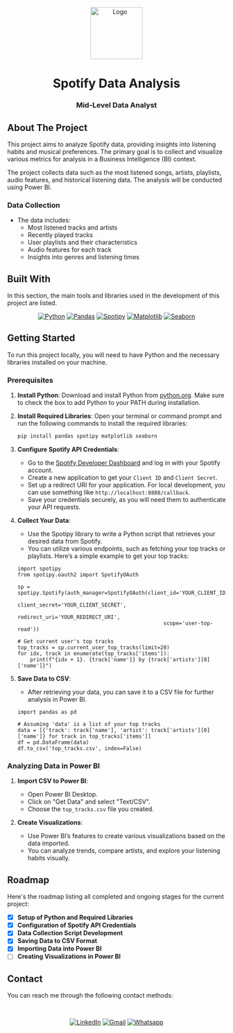 <div align="center">
  <a href="seu-link-aqui">
    <img src=".github/logo.png" alt="Logo" width="120" height="120">
  </a>

  <h1 align="center">Spotify Data Analysis</h1>

  <p align="center">
    <h3> Mid-Level Data Analyst </h3>
  </p>
</div>

## About The Project

This project aims to analyze Spotify data, providing insights into listening habits and musical preferences. The primary goal is to collect and visualize various metrics for analysis in a Business Intelligence (BI) context.

The project collects data such as the most listened songs, artists, playlists, audio features, and historical listening data. The analysis will be conducted using Power BI.

### Data Collection

- The data includes:
  - Most listened tracks and artists
  - Recently played tracks
  - User playlists and their characteristics
  - Audio features for each track
  - Insights into genres and listening times

## Built With

In this section, the main tools and libraries used in the development of this project are listed.

<div align="Center">
  
[![Python](https://img.shields.io/badge/Python-3776AB?style=for-the-badge&logo=python&logoColor=white)](https://www.python.org)
[![Pandas](https://img.shields.io/badge/pandas-150458?style=for-the-badge&logo=pandas&logoColor=white)](https://pandas.pydata.org)
[![Spotipy](https://img.shields.io/badge/Spotipy-1DB954?style=for-the-badge&logo=spotify&logoColor=white)](https://spotipy.readthedocs.io/en/2.22.1/)
[![Matplotlib](https://img.shields.io/badge/Matplotlib-003B57?style=for-the-badge&logo=matplotlib&logoColor=white)](https://matplotlib.org)
[![Seaborn](https://img.shields.io/badge/Seaborn-0C4B33?style=for-the-badge&logo=seaborn&logoColor=white)](https://seaborn.pydata.org)

</div>

## Getting Started

To run this project locally, you will need to have Python and the necessary libraries installed on your machine.

### Prerequisites

1. **Install Python**: Download and install Python from [python.org](https://www.python.org/downloads/). Make sure to check the box to add Python to your PATH during installation.
  
2. **Install Required Libraries**: Open your terminal or command prompt and run the following commands to install the required libraries:

   ```bash
   pip install pandas spotipy matplotlib seaborn
   ```
   
3. **Configure Spotify API Credentials**: 
   - Go to the [Spotify Developer Dashboard](https://developer.spotify.com/dashboard/) and log in with your Spotify account.
   - Create a new application to get your `Client ID` and `Client Secret`.
   - Set up a redirect URI for your application. For local development, you can use something like `http://localhost:8888/callback`.
   - Save your credentials securely, as you will need them to authenticate your API requests.

4. **Collect Your Data**: 
   - Use the Spotipy library to write a Python script that retrieves your desired data from Spotify. 
   - You can utilize various endpoints, such as fetching your top tracks or playlists. Here’s a simple example to get your top tracks:

   ```
   import spotipy
   from spotipy.oauth2 import SpotifyOAuth

   sp = spotipy.Spotify(auth_manager=SpotifyOAuth(client_id='YOUR_CLIENT_ID',
                                                  client_secret='YOUR_CLIENT_SECRET',
                                                  redirect_uri='YOUR_REDIRECT_URI',
                                                  scope='user-top-read'))

   # Get current user's top tracks
   top_tracks = sp.current_user_top_tracks(limit=20)
   for idx, track in enumerate(top_tracks['items']):
       print(f"{idx + 1}. {track['name']} by {track['artists'][0]['name']}")
   ```
   
5. **Save Data to CSV**: 
   - After retrieving your data, you can save it to a CSV file for further analysis in Power BI.

   ```
   import pandas as pd

   # Assuming 'data' is a list of your top tracks
   data = [{'track': track['name'], 'artist': track['artists'][0]['name']} for track in top_tracks['items']]
   df = pd.DataFrame(data)
   df.to_csv('top_tracks.csv', index=False)
   ```

### Analyzing Data in Power BI

1. **Import CSV to Power BI**:
   - Open Power BI Desktop.
   - Click on "Get Data" and select "Text/CSV".
   - Choose the `top_tracks.csv` file you created.

2. **Create Visualizations**:
   - Use Power BI’s features to create various visualizations based on the data imported.
   - You can analyze trends, compare artists, and explore your listening habits visually.

## Roadmap

Here's the roadmap listing all completed and ongoing stages for the current project:

- [x] **Setup of Python and Required Libraries**
- [x] **Configuration of Spotify API Credentials**
- [x] **Data Collection Script Development**
- [x] **Saving Data to CSV Format**
- [x] **Importing Data into Power BI**
- [ ] **Creating Visualizations in Power BI**

## Contact

You can reach me through the following contact methods:

<br />

<div align="Center">
  
[![LinkedIn][linkedin-shield]][linkedin-url]
[![Gmail][email-shield]][email-url]
[![Whatsapp][whatsapp-shield]][whatsapp-url]

</div>

[linkedin-shield]: https://img.shields.io/badge/-LinkedIn-black.svg?style=for-the-badge&logo=linkedin&colorB=555
[linkedin-url]: https://www.linkedin.com/in/sarah-kelly-024351155/
[email-shield]: https://img.shields.io/badge/Gmail-black?style=for-the-badge&logo=gmail&colorB=555&logoColor=white
[email-url]: mailto:sarah.sqn@gmail.com
[whatsapp-shield]: https://img.shields.io/badge/Whatsapp-black?style=for-the-badge&logo=whatsapp&colorB=555&logoColor=white
[whatsapp-url]: https://wa.me/5531983238839/


